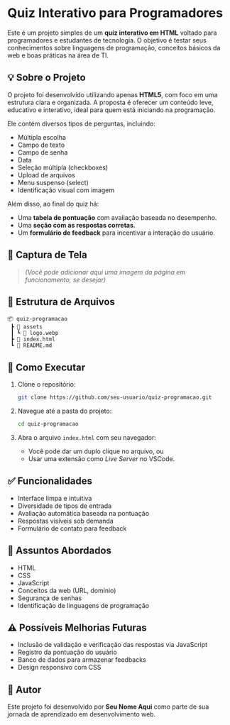 # Quiz Interativo para Programadores

Este é um projeto simples de um **quiz interativo em HTML** voltado para programadores e estudantes de tecnologia. O objetivo é testar seus conhecimentos sobre linguagens de programação, conceitos básicos da web e boas práticas na área de TI.

## 💡 Sobre o Projeto

O projeto foi desenvolvido utilizando apenas **HTML5**, com foco em uma estrutura clara e organizada. A proposta é oferecer um conteúdo leve, educativo e interativo, ideal para quem está iniciando na programação.

Ele contém diversos tipos de perguntas, incluindo:
- Múltipla escolha
- Campo de texto
- Campo de senha
- Data
- Seleção múltipla (checkboxes)
- Upload de arquivos
- Menu suspenso (select)
- Identificação visual com imagem

Além disso, ao final do quiz há:
- Uma **tabela de pontuação** com avaliação baseada no desempenho.
- Uma **seção com as respostas corretas**.
- Um **formulário de feedback** para incentivar a interação do usuário.

## 📸 Captura de Tela

> *(Você pode adicionar aqui uma imagem da página em funcionamento, se desejar)*

## 📁 Estrutura de Arquivos

```
📦 quiz-programacao
 ┣ 📂 assets
 ┃ ┗ 📄 logo.webp
 ┣ 📄 index.html
 ┗ 📄 README.md
```

## 🚀 Como Executar

1. Clone o repositório:
   ```bash
   git clone https://github.com/seu-usuario/quiz-programacao.git
   ```

2. Navegue até a pasta do projeto:
   ```bash
   cd quiz-programacao
   ```

3. Abra o arquivo `index.html` com seu navegador:
   - Você pode dar um duplo clique no arquivo, ou
   - Usar uma extensão como *Live Server* no VSCode.

## ✅ Funcionalidades

- Interface limpa e intuitiva
- Diversidade de tipos de entrada
- Avaliação automática baseada na pontuação
- Respostas visíveis sob demanda
- Formulário de contato para feedback

## 🧠 Assuntos Abordados

- HTML
- CSS
- JavaScript
- Conceitos da web (URL, domínio)
- Segurança de senhas
- Identificação de linguagens de programação

## ⚠️ Possíveis Melhorias Futuras

- Inclusão de validação e verificação das respostas via JavaScript
- Registro da pontuação do usuário
- Banco de dados para armazenar feedbacks
- Design responsivo com CSS

## 👤 Autor

Este projeto foi desenvolvido por **Seu Nome Aqui** como parte de sua jornada de aprendizado em desenvolvimento web.
